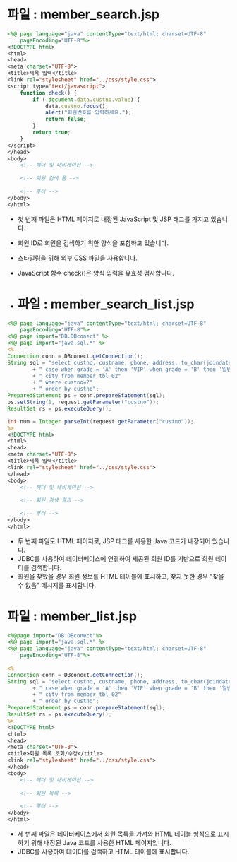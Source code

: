 # 파일 : member_search.jsp 

```jsp
<%@ page language="java" contentType="text/html; charset=UTF-8"
    pageEncoding="UTF-8"%>
<!DOCTYPE html>
<html>
<head>
<meta charset="UTF-8">
<title>제목 입력</title>
<link rel="stylesheet" href="../css/style.css">
<script type="text/javascript">
    function check() {
        if (!document.data.custno.value) {
            data.custno.focus();
            alert("회원번호를 입력하세요.");
            return false;
        }
        return true;
    }
</script>
</head>
<body>
    <!-- 헤더 및 내비게이션 -->
    
    <!-- 회원 검색 폼 -->
    
    <!-- 푸터 -->
</body>
</html>
```
* 첫 번째 파일은 HTML 페이지로 내장된 JavaScript 및 JSP 태그를 가지고 있습니다.
* 회원 ID로 회원을 검색하기 위한 양식을 포함하고 있습니다.
* 스타일링을 위해 외부 CSS 파일을 사용합니다.
* JavaScript 함수 check()은 양식 입력을 유효성 검사합니다.

* # 파일 : member_search_list.jsp 
```jsp
<%@ page language="java" contentType="text/html; charset=UTF-8"
    pageEncoding="UTF-8"%>
<%@ page import="DB.DBconect" %>
<%@ page import="java.sql.*" %>
<% 
Connection conn = DBconect.getConnection();
String sql = "select custno, custname, phone, address, to_char(joindate, 'yyyy-mm-dd') as joindate,"
        + " case when grade = 'A' then 'VIP' when grade = 'B' then '일반' else '직원' end as grade,"
        + " city from member_tbl_02"
        + " where custno=?"
        + " order by custno";
PreparedStatement ps = conn.prepareStatement(sql);
ps.setString(1, request.getParameter("custno"));
ResultSet rs = ps.executeQuery();

int num = Integer.parseInt(request.getParameter("custno"));
%>
<!DOCTYPE html>
<html>
<head>
<meta charset="UTF-8">
<title>제목 입력</title>
<link rel="stylesheet" href="../css/style.css">
</head>
<body>
    <!-- 헤더 및 내비게이션 -->
    
    <!-- 회원 검색 결과 -->
    
    <!-- 푸터 -->
</body>
</html>

```
* 두 번째 파일도 HTML 페이지로, JSP 태그를 사용한 Java 코드가 내장되어 있습니다.
* JDBC를 사용하여 데이터베이스에 연결하여 제공된 회원 ID를 기반으로 회원 데이터를 검색합니다.
* 회원을 찾았을 경우 회원 정보를 HTML 테이블에 표시하고, 찾지 못한 경우 "찾을 수 없음" 메시지를 표시합니다.

# 파일 : member_list.jsp
```jsp
<%@page import="DB.DBconect"%>
<%@ page import="java.sql.*" %>
<%@ page language="java" contentType="text/html; charset=UTF-8"
    pageEncoding="UTF-8"%>
    
<%
Connection conn = DBconect.getConnection();
String sql = "select custno, custname, phone, address, to_char(joindate, 'yyyy-mm-dd') as joindate,"
        + " case when grade = 'A' then 'VIP' when grade = 'B' then '일반' else '직원' end as grade,"
        + " city from member_tbl_02"
        + " order by custno";
PreparedStatement ps = conn.prepareStatement(sql);
ResultSet rs = ps.executeQuery();
%>
<!DOCTYPE html>
<html>
<head>
<meta charset="UTF-8">
<title>회원 목록 조회/수정</title>
<link rel="stylesheet" href="../css/style.css">
</head>
<body>
    <!-- 헤더 및 내비게이션 -->
    
    <!-- 회원 목록 -->
    
    <!-- 푸터 -->
</body>
</html>
```
* 세 번째 파일은 데이터베이스에서 회원 목록을 가져와 HTML 테이블 형식으로 표시하기 위해 내장된 Java 코드를 사용한 HTML 페이지입니다.
* JDBC를 사용하여 데이터를 검색하고 HTML 테이블에 표시합니다.
